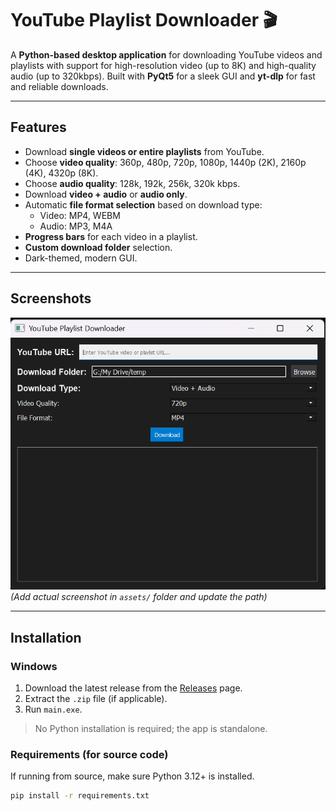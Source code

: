 # YouTube Playlist Downloader 🎬

A **Python-based desktop application** for downloading YouTube videos and playlists with support for high-resolution video (up to 8K) and high-quality audio (up to 320kbps). Built with **PyQt5** for a sleek GUI and **yt-dlp** for fast and reliable downloads.

---

## Features

- Download **single videos or entire playlists** from YouTube.
- Choose **video quality**: 360p, 480p, 720p, 1080p, 1440p (2K), 2160p (4K), 4320p (8K).  
- Choose **audio quality**: 128k, 192k, 256k, 320k kbps.
- Download **video + audio** or **audio only**.
- Automatic **file format selection** based on download type:
  - Video: MP4, WEBM  
  - Audio: MP3, M4A
- **Progress bars** for each video in a playlist.
- **Custom download folder** selection.
- Dark-themed, modern GUI.

---

## Screenshots

![App Screenshot](https://github.com/yashsaxena15/YouTube-Video-Playlist-Downloader/blob/master/YouTubeDownloader/assets/screenshot.png)  
*(Add actual screenshot in `assets/` folder and update the path)*

---

## Installation

### Windows

1. Download the latest release from the [Releases]([https://github.com/yashsaxena15/YouTube-Video-Playlist-Downloader/releases/tag/v1.0.0]) page.  
2. Extract the `.zip` file (if applicable).  
3. Run `main.exe`.  

> No Python installation is required; the app is standalone.

### Requirements (for source code)

If running from source, make sure Python 3.12+ is installed.

```bash
pip install -r requirements.txt
